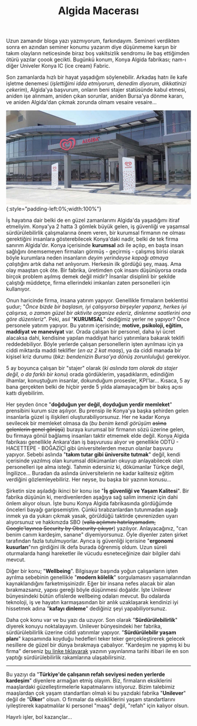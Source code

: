 ﻿---
layout: single
name: algida-macerasi
title: "Algida Macerası"
category: articles
---

Uzun zamandır bloga yazı yazmıyorum, farkındayım. Semineri verdikten sonra en azından seminer konumu yazarım diye düşünmeme karşın bir takım olayların neticesinde biraz boş vakitsizlik sendromu ile baş ettiğimden ötürü yazılar çoook gecikti. Bugünkü konum, Konya Algida fabrikası; nam-ı diğer Univeler Konya IC (ice cream) Fabric. 

Son zamanlarda hızlı bir hayat yaşadığım söylenebilir. Arkadaş hatrı ile kafe işletme denemesi (*işlettiğimi idda etmiyorum, denedim diyorum, dikkatinizi çekerim*), Algida'ya başvurum, onların beni stajer statüsünde kabul etmesi, aniden işe alınmam, aniden çıkan sorunlar, aniden Bursa'ya dönme kararı, ve aniden Algida'dan çıkmak zorunda olmam vesaire vesaire...

![Algida-Enterance](../../assets/images/algida-giris-kapisi.png "Algida Enterance"){:style="padding-left:0%;width:100%"}

İş hayatına dair belki de en güzel zamanlarımı Algida'da yaşadığımı itiraf etmeliyim. Konya'ya 2 hatta 3 gömlek büyük gelen, iş güvenliği ve yaşamsal sürdürülebilirlik çalışmalarına önem veren, bir kurumsal firmanın ne olması gerektiğini insanlara gösterebilecek Konya'daki nadir, belki de tek firma sanırım Algida'dır. Konya içerisinde **kurumsal** adı ile açılıp, en başta insan sağlığını önemsemeyen firmaları görmüş - geçirmiş - çalışmış birisi olarak böyle kurumlara neden insanların *deyim yerindeyse kapağı atmaya çalıştığını* artık daha net anlıyorum. Herkesin ilk gördüğü şey, maaş. Ama olay maaştan çok öte. Bir fabrika, üretimden çok insanı düşünüyorsa orada birçok problem aşılmış demek değil midir? İnsanlar disiplinli bir şekilde çalıştığı müddetçe, firma ellerindeki imkanları zaten personelleri için kullanıyor. 

Onun haricinde firma, insana yatırım yapıyor. Genellikle firmaların beklentisi şudur; "*Önce bizde bir başlasın, iyi çalışıyorsa birşeyler yaparız, herkes iyi çalışırsa, o zaman güzel bir aktivite organize ederiz, dinlenme saatlerini ona göre düzenleriz*". Peki, asıl "**KURUMSAL**" dediğimiz yerler ne yapıyor? Önce personele yatırım yapıyor. Bu yatırım içerisinde; **motive, psikoloji, eğitim, maddiyat ve maneviyat** var. Orada çalışan bir personel, daha iyi ücret alacaksa dahi, kendisine yapılan maddiyat harici yatırımlara bakarak teklifi reddedebiliyor. Böyle yerlerde çalışan personellerin işten ayrılması için ya ciddi miktarda maddi teklifler (*en az 2 kat maaş*), ya da ciddi manada bir kişisel kriz durumu (*bkz: bendenizin Bursa'ya dönüş zorunluluğu*) gerekiyor. 

5 ay boyunca çalışan bir "stajer" olarak (*ki aslında tam olarak da stajer değil, o da farklı bir konu*) orada gördüklerim, yaşadıklarım, edindiğim ilhamlar, konuştuğum insanlar, dokunduğum prosesler, KPI'lar... Kısaca, 5 ay bana gerçekten belki de hiçbir yerde 5 yılda alamayacağım bir bakış açısı kattı diyebilirim. 

Her şeyden önce "**doğduğun yer değil, doyduğun yerdir memleket**" prensibini kurum size aşılıyor. Bu prensip ile Konya'ya başka şehirden gelen insanlarla güzel iş ilişkileri oluşturabiliyorsunuz. Her ne kadar Konya sevilecek bir memleket olmasa da (*bu benim kendi görüşüm* ~~aslına gelenlerin genel görüşü~~) buraya kurumsal bir firmanın sözü üzerine gelen, bu firmaya gönül bağlamış insanları taktir etmemek elde değil. Konya Algida fabrikası genellikle Ankara'dan iş başvurusu alıyor ve genellikle ODTÜ - HACETTEPE - BOĞAZİÇİ gibi üniversitelerden mezun olanlar başvuru yapıyor. Sebebi aslında "**takım tutar gibi üniversite tutmak**" değil, kendi içerisinde yazılmış olan kurumsal dökümanları okuyup anlayabilecek olan personelleri işe alma isteği. Tahmin edersiniz ki, dökümanlar Türkçe değil, İngilizce... Buradan da aslında üniversitelerin ne kadar kalitesiz eğitim verdiğini gözlemleyebiliriz. Her neyse, bu başka bir yazının konusu...

Şirketin size aşıladığı ikinci bir konu ise "**İş güvenliği ve Yaşam Kalitesi**". Bir fabrika düşünün ki, merdivenlerden aşağıya sağ salim inmeniz için dahi önlem alıyor olsun. İşte bunu Konya Algida fabrikasında gördüğümde önceleri bayağı garipsemiştim. Çünkü tırabzanlardan tutunmadan aşağı inmek ya da yukarı çıkmak yasak, görüldüğü taktirde çevrenizden uyarı alıyorsunuz ve hakkınızda SBO (~~valla açılımını hatırlayamadım, Google'layınca Security by Obscurity çıkıyor~~) yazılıyor. Anlayacağınız, "can benim canım kardeşim, sanane" diyemiyorsunuz. Öyle diyenler zaten şirket tarafından fazla tutulmuyorlar. Ayrıca iş güvenliği içerisine "**ergonomi kusurları**"nın girdiğini ilk defa burada öğrenmiş oldum. Uzun süreli oturmalarda hangi hareketler ile vücudu esneteceğinize dair bilgiler dahi mevcut.

Diğer bir konu; "**Wellbeing**". Bilgisayar başında yoğun çalışanların işten ayrılma sebebinin genellikle "**modern kölelik**" sorgulamasını yaşamalarından kaynaklandığını farketmişsinizdir. Eğer bir insana nefes alacak bir alan bırakmazsanız, yapısı gereği böyle düşünmesi doğaldır. İşte Unilever bünyesindeki bütün ofislerde wellbeing odaları mevcut. Bu odalarda teknoloji, iş ve hayatın karmaşasından bir anlık uzaklaşarak kendinizi iyi hissetmek adına "**kafayı dinleme**" dediğiniz şeyi yapabiliyorsunuz.

Daha çok konu var ve bu yazı da uzuyor. Son olarak "**Sürdürülebilirlik**" diyerek konuyu noktalayayım. Unilever bünyesindeki her fabrika, sürdürülebilirlik üzerine ciddi yatırımlar yapıyor. "**Sürdürülebilir yaşam planı**" kapsamında koyduğu hedefleri teker teker gerçekleştirerek gelecek nesillere de güzel bir dünya bırakmaya çabalıyor. "Kardeşim ne yapmış ki bu firma" derseniz [bu linke tıklayarak](https://www.unilever.com.tr/sustainable-living/sustainable-living-news/surdurulebilir-yasam-plani-hedeflerimize-ne-kadar-ulastik.html) yazının yayınlanma tarihi itibari ile en son yaptığı sürdürülebilirlik rakamlarına ulaşabilirsiniz.

---

Bu yazıyı da "**Türkiye'de çalışanın refah seviyesi neden yerlerde kardeşim**" diyenlere armağan etmiş olayım. Biz, firmaların eksiklerini maaşlardaki güzelleştirmelerle kapatmalarını istiyoruz. Bizim talebimiz maaşlardan çok yaşam standartları olmalı ki bu yazıdaki fabrika "**Unilever**" değil de "**Ülker**" olsun. O firmalar da eksikliklerini yaşam standartlarını iyileştirerek kapatmalılar ki personel "maaş" değil, "refah" için kalıyor olsun.

Hayırlı işler, bol kazançlar...